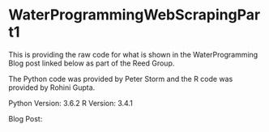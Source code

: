 # WaterProgrammingWebScrapingPart1

This is providing the raw code for what is shown in the WaterProgramming Blog post linked below as part of the Reed Group. 

The Python code was provided by Peter Storm and the R code was provided by Rohini Gupta. 

Python Version: 3.6.2
R Version: 3.4.1

Blog Post: 
